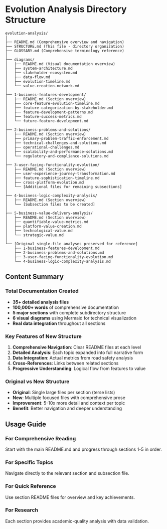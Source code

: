 # Evolution Analysis Directory Structure

```
evolution-analysis/
│
├── README.md (Comprehensive overview and navigation)
├── STRUCTURE.md (This file - directory organization)
├── GLOSSARY.md (Comprehensive terminology reference)
│
├── diagrams/
│   ├── README.md (Visual documentation overview)
│   ├── system-architecture.md
│   ├── stakeholder-ecosystem.md
│   ├── data-flow.md
│   ├── evolution-timeline.md
│   └── value-creation-network.md
│
├── 1-business-features-development/
│   ├── README.md (Section overview)
│   ├── core-feature-evolution-timeline.md
│   ├── feature-categorization-by-stakeholder.md
│   ├── feature-development-patterns.md
│   ├── feature-success-metrics.md
│   └── future-feature-development.md
│
├── 2-business-problems-and-solutions/
│   ├── README.md (Section overview)
│   ├── primary-problem-traffic-enforcement.md
│   ├── technical-challenges-and-solutions.md
│   ├── operational-challenges.md
│   ├── scalability-and-performance-solutions.md
│   └── regulatory-and-compliance-solutions.md
│
├── 3-user-facing-functionality-evolution/
│   ├── README.md (Section overview)
│   ├── user-experience-journey-transformation.md
│   ├── feature-sophistication-timeline.md
│   ├── cross-platform-evolution.md
│   └── [Additional files for remaining subsections]
│
├── 4-business-logic-complexity-analysis/
│   ├── README.md (Section overview)
│   └── [Subsection files to be created]
│
├── 5-business-value-delivery-analysis/
│   ├── README.md (Section overview)
│   ├── quantifiable-value-metrics.md
│   ├── platform-value-creation.md
│   ├── technological-value.md
│   └── strategic-value.md
│
└── [Original single-file analyses preserved for reference]
    ├── 1-business-features-development.md
    ├── 2-business-problems-and-solutions.md
    ├── 3-user-facing-functionality-evolution.md
    └── 4-business-logic-complexity-analysis.md
```

## Content Summary

### Total Documentation Created
- **35+ detailed analysis files**
- **100,000+ words** of comprehensive documentation
- **5 major sections** with complete subdirectory structure
- **6 visual diagrams** using Mermaid for technical visualization
- **Real data integration** throughout all sections

### Key Features of New Structure
1. **Comprehensive Navigation**: Clear README files at each level
2. **Detailed Analysis**: Each topic expanded into full narrative form
3. **Data Integration**: Actual metrics from road safety analysis
4. **Cross-References**: Links between related sections
5. **Progressive Understanding**: Logical flow from features to value

### Original vs New Structure
- **Original**: Single large files per section (terse lists)
- **New**: Multiple focused files with comprehensive prose
- **Improvement**: 5-10x more detail and context per topic
- **Benefit**: Better navigation and deeper understanding

## Usage Guide

### For Comprehensive Reading
Start with the main README.md and progress through sections 1-5 in order.

### For Specific Topics
Navigate directly to the relevant section and subsection file.

### For Quick Reference
Use section README files for overview and key achievements.

### For Research
Each section provides academic-quality analysis with data validation.